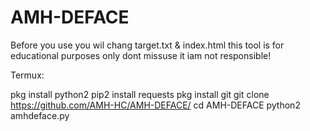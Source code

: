 # AMH-DEFACE
Before you use you wil chang target.txt & index.html this tool is for educational purposes only dont missuse it iam not responsible!

Termux:

pkg install python2
pip2 install requests
pkg install git
git clone https://github.com/AMH-HC/AMH-DEFACE/
cd AMH-DEFACE
python2 amhdeface.py
